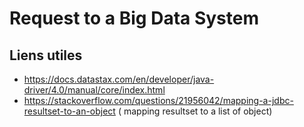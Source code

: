 # Request to a Big Data System

## Liens utiles
- https://docs.datastax.com/en/developer/java-driver/4.0/manual/core/index.html
- https://stackoverflow.com/questions/21956042/mapping-a-jdbc-resultset-to-an-object ( mapping resultset to a list of object)
